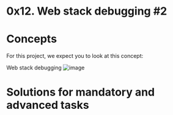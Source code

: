 # 0x12. Web stack debugging #2

# Concepts

For this project, we expect you to look at this concept:

Web stack debugging
![image](https://s3.amazonaws.com/intranet-projects-files/holbertonschool-sysadmin_devops/287/99littlebugsinthecode-holberton.jpg)

# Solutions for mandatory and advanced tasks
